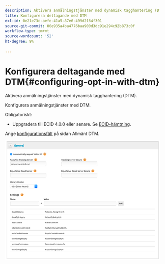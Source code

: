 ```yaml
---
description: Aktivera anmälningstjänster med dynamisk tagghantering (DTM).
title: Konfigurera deltagande med DTM
exl-id: 0e21e73c-aefe-41a5-87e6-499d2164f301
source-git-commit: 06e935a4ba4776baa900d3dc91e294c92b873c0f
workflow-type: tm+mt
source-wordcount: '52'
ht-degree: 9%

---
```


# Konfigurera deltagande med DTM{#configuring-opt-in-with-dtm}

Aktivera anmälningstjänster med dynamisk tagghantering (DTM).

Konfigurera anmälningstjänster med DTM.

Obligatoriskt:

* Uppgradera till ECID 4.0.0 eller senare. Se [ECID-hämtning](https://github.com/Adobe-Marketing-Cloud/id-service/releases).

Ange [konfigurationsfält](/help/implementation-guides/opt-in-service/api.md) på sidan Allmänt DTM.

![](assets/DTM-example.png)
